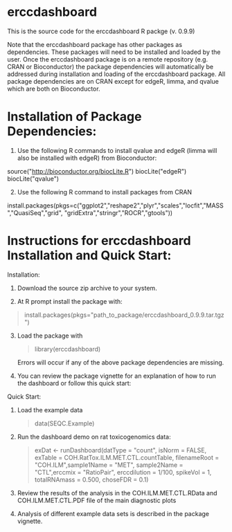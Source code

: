 erccdashboard
=============
This is the source code for the erccdashboard R packge (v. 0.9.9)

Note that the erccdashboard package has other packages as dependencies. 
These packages will need to be installed and loaded by the user. 
Once the erccdashboard package is on a remote repository (e.g. CRAN or Bioconductor) 
the package dependencies will automatically be addressed during installation and 
loading of the erccdashboard package. All package dependencies are on CRAN except
for edgeR, limma, and qvalue which are both on Bioconductor. 
 
Installation of Package Dependencies:
============================================================
 
1. Use the following R commands to install qvalue and edgeR (limma will also be installed with edgeR)
from Bioconductor: 

source("http://bioconductor.org/biocLite.R")
biocLite("edgeR")
biocLite("qvalue")

2. Use the following R command to install packages from CRAN

install.packages(pkgs=c("ggplot2","reshape2","plyr","scales","locfit","MASS","QuasiSeq","grid", "gridExtra","stringr","ROCR","gtools"))

Instructions for erccdashboard Installation and Quick Start:
============================================================

Installation:

1. Download the source zip archive to your system.

2. At R prompt install the package with:

  > install.packages(pkgs="path_to_package/erccdashboard_0.9.9.tar.tgz")

3. Load the package with

	> library(erccdashboard)

   Errors will occur if any of the above package dependencies are missing.

4. You can review the package vignette for an explanation of how to run the dashboard or follow this quick start:

Quick Start:

1. Load the example data

	> data(SEQC.Example)

2. Run the dashboard demo on rat toxicogenomics data:

	> exDat <- runDashboard(datType = "count", isNorm = FALSE,
                       exTable = COH.RatTox.ILM.MET.CTL.countTable,
                       filenameRoot = "COH.ILM",sample1Name = "MET",
                       sample2Name = "CTL",erccmix = "RatioPair",
                       erccdilution = 1/100, spikeVol = 1,
                       totalRNAmass = 0.500, choseFDR = 0.1)

3. Review the results of the analysis in the COH.ILM.MET.CTL.RData and
   COH.ILM.MET.CTL.PDF file of the main diagnostic plots

4. Analysis of different example data sets is described in the package vignette.